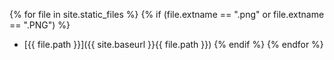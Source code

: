 
{% for file in site.static_files %}
  {% if (file.extname == ".png" or file.extname == ".PNG") %}
* [{{ file.path }}]({{ site.baseurl }}{{ file.path }})
  {% endif %}
{% endfor %}

